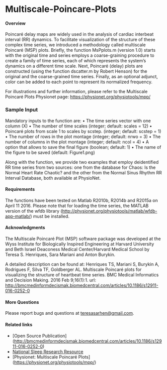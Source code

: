 Multiscale-Poincare-Plots
================
#### Overview
Poincaré delay maps are widely used in the analysis of cardiac interbeat interval (RR) dynamics. To facilitate visualization of the structure of these complex time series, we introduced a methodology called  multiscale Poincaré (MSP) plots.
Briefly, the function MsPplots.m (version 1.0) starts with the original time  and series employs a coarse-graining procedure to create a family of time series, each of which represents the system’s dynamics on a different time scale. Next, Poincaré (delay) plots are constructed (using the function dscatter.m by Robert Henson) for the original and the coarse-grained time series. Finally, as an optional adjunct, color can be added to each point to represent its normalized frequency.

For illustrations and further information, please refer to the Multiscale Poincaré Plots Physionet page: https://physionet.org/physiotools/mpp/

### Sample Input
Mandatory inputs to the function are:
•	The time series vector with one column (X)
•	The number of time scales (integer; default: scales = 12)
•	Poincaré plots from scale 1 to scales by scstep. (integer; default: scstep = 1)
•	The number of rows in the plot montage (integer; default: nrwo = 3)
•	The number of columns in the plot montage (integer; default: ncol = 4)
•	A option that allows to save the final figure (boolean; default: 1)
•	The name of the figure to be saved (default: Figure1.png)

Along with the function, we provide two examples that employ deidentified RR time series from two sources: one from the database for Chaos: Is the Normal Heart Rate Chaotic?  and the other from the Normal Sinus Rhythm RR Interval Database, both available at PhysioNet. 

#### Requirements
The functions have been tested on Matlab R2010b, R2014b and R2015a on April 11 2016.
Please note that for loading the time series, the MATLAB version of the wfdb library (http://physionet.org/physiotools/matlab/wfdb-app-matlab/) must be installed.

#### Acknowledgments
The Multiscale Poincaré Plot (MSP) software package was developed at the Wyss Institute for Biologically Inspired Engineering at Harvard University and Beth Israel Deaconess Medical Center/Harvard Medical School by Teresa S. Henriques, Sara Mariani and Anton Burykin. 

A detailed description can be found at:
Henriques TS, Mariani S, Burykin A, Rodrigues F, Silva TF, Goldberger AL. Multiscale Poincaré plots for visualizing the structure of heartbeat time series.  BMC Medical Informatics and Decision Making. 2016 Feb 9;16(1):1. url: http://bmcmedinformdecismak.biomedcentral.com/articles/10.1186/s12911-016-0252-0

#### More Questions
Please report bugs and questions at teresasarhen@gmail.com.

#### Related links
- [Open Source Publication] (http://bmcmedinformdecismak.biomedcentral.com/articles/10.1186/s12911-016-0252-0)
- [National Sleep Research Resource](https://sleepdata.org/)
- [Physionet: Multiscale Poincaré Plots] (https://physionet.org/physiotools/mpp/)
